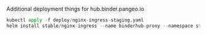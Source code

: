Additional deployment things for hub.binder.pangeo.io


```python
kubectl apply -f deploy/nginx-ingress-staging.yaml 
helm install stable/nginx-ingress --name binderhub-proxy --namespace staging -f deploy/nginx-ingress-staging.yaml
```
